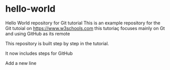 # hello-world

Hello World repository for Git tutorial
This is an example repository for the Git tutoial on https://www.w3schools.com
this tutoriaç focuses mainly on Gt and using GitHub as its remote

This repository is built step by step in the tutorial.

It now includes steps for GitHub

Add a new line

